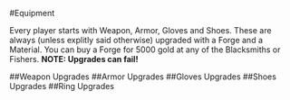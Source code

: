 #Equipment

Every player starts with Weapon, Armor, Gloves and Shoes. These are always (unless explitly said otherwise) upgraded with a Forge and a Material. You can buy a Forge for 5000 gold at any of the Blacksmiths or Fishers. **NOTE: Upgrades can fail!**


##Weapon Upgrades
##Armor Upgrades
##Gloves Upgrades
##Shoes Upgrades
##Ring Upgrades
